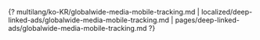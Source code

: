 {? multilang/ko-KR/globalwide-media-mobile-tracking.md | localized/deep-linked-ads/globalwide-media-mobile-tracking.md | pages/deep-linked-ads/globalwide-media-mobile-tracking.md ?}
